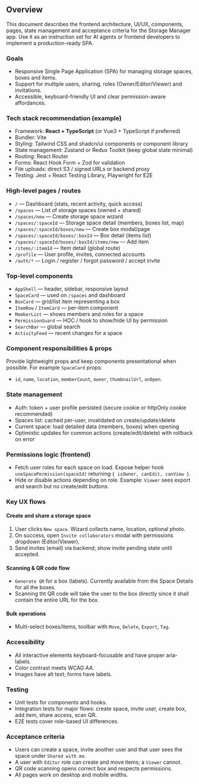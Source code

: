 ## Overview

This document describes the frontend architecture, UI/UX, components, pages, state management and acceptance criteria for the Storage Manager app. Use it as an instruction set for AI agents or frontend developers to implement a production-ready SPA.

### Goals

- Responsive Single Page Application (SPA) for managing storage spaces, boxes and items.
- Support for multiple users, sharing, roles (Owner/Editor/Viewer) and invitations.
- Accessible, keyboard-friendly UI and clear permission-aware affordances.

### Tech stack recommendation (example)

- Framework: **React + TypeScript** (or Vue3 + TypeScript if preferred)
- Bundler: Vite
- Styling: Tailwind CSS and shadcn/ui components or component library
- State management: Zustand or Redux Toolkit (keep global state minimal)
- Routing: React Router
- Forms: React Hook Form + Zod for validation
- File uploads: direct S3 / signed URLs or backend proxy
- Testing: Jest + React Testing Library, Playwright for E2E

### High-level pages / routes

- `/` — Dashboard (stats, recent activity, quick access)
- `/spaces` — List of storage spaces (owned + shared)
- `/spaces/new` — Create storage space wizard
- `/spaces/:spaceId` — Storage space detail (members, boxes list, map)
- `/spaces/:spaceId/boxes/new` — Create box modal/page
- `/spaces/:spaceId/boxes/:boxId` — Box detail (items list)
- `/spaces/:spaceId/boxes/:boxId/items/new` — Add item
- `/items/:itemId` — Item detail (global route)
- `/profile` — User profile, invites, connected accounts
- `/auth/*` — Login / register / forgot password / accept invite

### Top-level components

- `AppShell` — header, sidebar, responsive layout
- `SpaceCard` — used on `/spaces` and dashboard
- `BoxCard` — grid/list item representing a box
- `ItemRow` / `ItemCard` — per-item component
- `MemberList` — shows members and roles for a space
- `PermissionGuard` — HOC / hook to show/hide UI by permission
- `SearchBar` — global search
- `ActivityFeed` — recent changes for a space

### Component responsibilities & props

Provide lightweight props and keep components presentational when possible. For example `SpaceCard` props:

- `id`, `name`, `location`, `memberCount`, `owner`, `thumbnailUrl`, `onOpen`.

### State management

- Auth: token + user profile persisted (secure cookie or httpOnly cookie recommended)
- Spaces list: cached per-user, invalidated on create/update/delete
- Current space: load detailed data (members, boxes) when opening
- Optimistic updates for common actions (create/edit/delete) with rollback on error

### Permissions logic (frontend)

- Fetch user roles for each space on load. Expose helper hook `useSpacePermission(spaceId)` returning `{ isOwner, canEdit, canView }`.
- Hide or disable actions depending on role. Example: `Viewer` sees export and search but no create/edit buttons.

### Key UX flows

#### Create and share a storage space

1. User clicks `New space`. Wizard collects name, location, optional photo.
2. On success, open `Invite collaborators` modal with permissions dropdown (Editor/Viewer).
3. Send invites (email) via backend; show invite pending state until accepted.

#### Scanning & QR code flow

- `Generate QR` for a box (labels). Currently available from the Space Details for all the boxes.
- Scanning tht QR code will take the user to the box directly since it shall contain the entire URL for the box.

#### Bulk operations

- Multi-select boxes/items, toolbar with `Move`, `Delete`, `Export`, `Tag`.

### Accessibility

- All interactive elements keyboard-focusable and have proper aria-labels.
- Color contrast meets WCAG AA.
- Images have alt text; forms have labels.

### Testing

- Unit tests for components and hooks.
- Integration tests for major flows: create space, invite user, create box, add item, share access, scan QR.
- E2E tests cover role-based UI differences.

### Acceptance criteria

- Users can create a space, invite another user and that user sees the space under `Shared with me`.
- A user with `Editor` role can create and move items; a `Viewer` cannot.
- QR code scanning opens correct box and respects permissions.
- All pages work on desktop and mobile widths.
